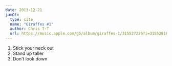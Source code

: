 ```yaml
---
date: 2013-12-21
jamOf:
  type: cite
  name: "Giraffes #1"
  author: Chris T-T
  url: https://music.apple.com/gb/album/giraffes-1/315527226?i=315528162
---
```


1. Stick your neck out
2. Stand up taller
3. Don’t look down
